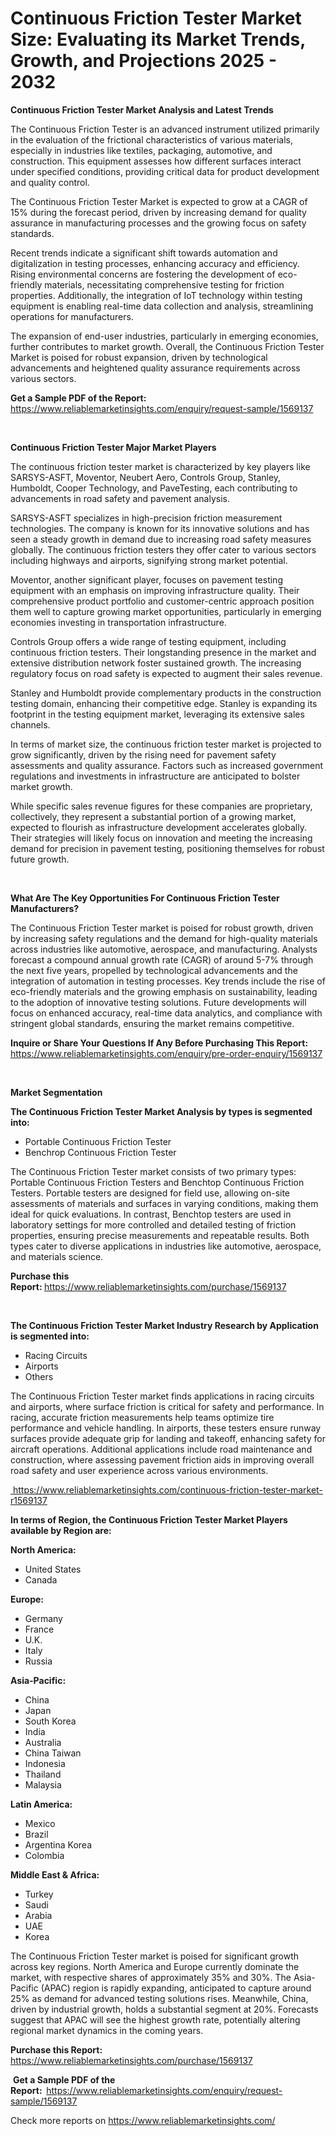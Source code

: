 <p><h1>Continuous Friction Tester Market Size: Evaluating its Market Trends, Growth, and Projections 2025 - 2032</h1></p><p><strong>Continuous Friction Tester Market Analysis and Latest Trends</strong></p>
<p><p>The Continuous Friction Tester is an advanced instrument utilized primarily in the evaluation of the frictional characteristics of various materials, especially in industries like textiles, packaging, automotive, and construction. This equipment assesses how different surfaces interact under specified conditions, providing critical data for product development and quality control. </p><p>The Continuous Friction Tester Market is expected to grow at a CAGR of 15% during the forecast period, driven by increasing demand for quality assurance in manufacturing processes and the growing focus on safety standards.</p><p>Recent trends indicate a significant shift towards automation and digitalization in testing processes, enhancing accuracy and efficiency. Rising environmental concerns are fostering the development of eco-friendly materials, necessitating comprehensive testing for friction properties. Additionally, the integration of IoT technology within testing equipment is enabling real-time data collection and analysis, streamlining operations for manufacturers.</p><p>The expansion of end-user industries, particularly in emerging economies, further contributes to market growth. Overall, the Continuous Friction Tester Market is poised for robust expansion, driven by technological advancements and heightened quality assurance requirements across various sectors.</p></p>
<p><strong>Get a Sample PDF of the Report:&nbsp;</strong> <a href="https://www.reliablemarketinsights.com/enquiry/request-sample/1569137?utm_campaign=2449&utm_medium=2&utm_source=Github&utm_content=ia&utm_term=18022025&utm_id=continuous-friction-tester">https://www.reliablemarketinsights.com/enquiry/request-sample/1569137</a></p>
<p>&nbsp;</p>
<p><strong>Continuous Friction Tester Major Market Players</strong></p>
<p><p>The continuous friction tester market is characterized by key players like SARSYS-ASFT, Moventor, Neubert Aero, Controls Group, Stanley, Humboldt, Cooper Technology, and PaveTesting, each contributing to advancements in road safety and pavement analysis.</p><p>SARSYS-ASFT specializes in high-precision friction measurement technologies. The company is known for its innovative solutions and has seen a steady growth in demand due to increasing road safety measures globally. The continuous friction testers they offer cater to various sectors including highways and airports, signifying strong market potential.</p><p>Moventor, another significant player, focuses on pavement testing equipment with an emphasis on improving infrastructure quality. Their comprehensive product portfolio and customer-centric approach position them well to capture growing market opportunities, particularly in emerging economies investing in transportation infrastructure.</p><p>Controls Group offers a wide range of testing equipment, including continuous friction testers. Their longstanding presence in the market and extensive distribution network foster sustained growth. The increasing regulatory focus on road safety is expected to augment their sales revenue.</p><p>Stanley and Humboldt provide complementary products in the construction testing domain, enhancing their competitive edge. Stanley is expanding its footprint in the testing equipment market, leveraging its extensive sales channels.</p><p>In terms of market size, the continuous friction tester market is projected to grow significantly, driven by the rising need for pavement safety assessments and quality assurance. Factors such as increased government regulations and investments in infrastructure are anticipated to bolster market growth. </p><p>While specific sales revenue figures for these companies are proprietary, collectively, they represent a substantial portion of a growing market, expected to flourish as infrastructure development accelerates globally. Their strategies will likely focus on innovation and meeting the increasing demand for precision in pavement testing, positioning themselves for robust future growth.</p></p>
<p>&nbsp;</p>
<p><strong>What Are The Key Opportunities For Continuous Friction Tester Manufacturers?</strong></p>
<p><p>The Continuous Friction Tester market is poised for robust growth, driven by increasing safety regulations and the demand for high-quality materials across industries like automotive, aerospace, and manufacturing. Analysts forecast a compound annual growth rate (CAGR) of around 5-7% through the next five years, propelled by technological advancements and the integration of automation in testing processes. Key trends include the rise of eco-friendly materials and the growing emphasis on sustainability, leading to the adoption of innovative testing solutions. Future developments will focus on enhanced accuracy, real-time data analytics, and compliance with stringent global standards, ensuring the market remains competitive.</p></p>
<p><strong>Inquire or Share Your Questions If Any Before Purchasing This Report:</strong> <a href="https://www.reliablemarketinsights.com/enquiry/pre-order-enquiry/1569137?utm_campaign=2449&utm_medium=2&utm_source=Github&utm_content=ia&utm_term=18022025&utm_id=continuous-friction-tester">https://www.reliablemarketinsights.com/enquiry/pre-order-enquiry/1569137</a></p>
<p>&nbsp;</p>
<p><strong>Market Segmentation</strong></p>
<p><strong>The Continuous Friction Tester Market Analysis by types is segmented into:</strong></p>
<p><ul><li>Portable Continuous Friction Tester</li><li>Benchrop Continuous Friction Tester</li></ul></p>
<p><p>The Continuous Friction Tester market consists of two primary types: Portable Continuous Friction Testers and Benchtop Continuous Friction Testers. Portable testers are designed for field use, allowing on-site assessments of materials and surfaces in varying conditions, making them ideal for quick evaluations. In contrast, Benchtop testers are used in laboratory settings for more controlled and detailed testing of friction properties, ensuring precise measurements and repeatable results. Both types cater to diverse applications in industries like automotive, aerospace, and materials science.</p></p>
<p><strong>Purchase this Report:&nbsp;</strong><a href="https://www.reliablemarketinsights.com/purchase/1569137?utm_campaign=2449&utm_medium=2&utm_source=Github&utm_content=ia&utm_term=18022025&utm_id=continuous-friction-tester">https://www.reliablemarketinsights.com/purchase/1569137</a></p>
<p>&nbsp;</p>
<p><strong>The Continuous Friction Tester Market Industry Research by Application is segmented into:</strong></p>
<p><ul><li>Racing Circuits</li><li>Airports</li><li>Others</li></ul></p>
<p><p>The Continuous Friction Tester market finds applications in racing circuits and airports, where surface friction is critical for safety and performance. In racing, accurate friction measurements help teams optimize tire performance and vehicle handling. In airports, these testers ensure runway surfaces provide adequate grip for landing and takeoff, enhancing safety for aircraft operations. Additional applications include road maintenance and construction, where assessing pavement friction aids in improving overall road safety and user experience across various environments.</p></p>
<p><a href="https://www.reliablemarketinsights.com/continuous-friction-tester-market-r1569137?utm_campaign=2449&utm_medium=2&utm_source=Github&utm_content=ia&utm_term=18022025&utm_id=continuous-friction-tester">&nbsp;https://www.reliablemarketinsights.com/continuous-friction-tester-market-r1569137</a></p>
<p><strong>In terms of Region, the Continuous Friction Tester Market Players available by Region are:</strong></p>
<p>
    <p> <strong> North America: </strong>
        <ul>
            <li>United States</li>
            <li>Canada</li>
        </ul>
        </p> 
    <p> <strong> Europe: </strong>
        <ul>
            <li>Germany</li>
            <li>France</li>
            <li>U.K.</li>
            <li>Italy</li>
            <li>Russia</li>
        </ul>
        </p> 
    <p> <strong> Asia-Pacific: </strong>
        <ul>
            <li>China</li>
            <li>Japan</li>
            <li>South Korea</li>
            <li>India</li>
            <li>Australia</li>
            <li>China Taiwan</li>
            <li>Indonesia</li>
            <li>Thailand</li>
            <li>Malaysia</li>
        </ul>
        </p> 
    <p> <strong> Latin America: </strong>
        <ul>
            <li>Mexico</li>
            <li>Brazil</li>
            <li>Argentina Korea</li>
            <li>Colombia</li>
        </ul>
        </p> 
    <p> <strong> Middle East & Africa: </strong>
        <ul>
            <li>Turkey</li>
            <li>Saudi</li>
            <li>Arabia</li>
            <li>UAE</li>
            <li>Korea</li>
        </ul>
    </p>
    </p>
<p><p>The Continuous Friction Tester market is poised for significant growth across key regions. North America and Europe currently dominate the market, with respective shares of approximately 35% and 30%. The Asia-Pacific (APAC) region is rapidly expanding, anticipated to capture around 25% as demand for advanced testing solutions rises. Meanwhile, China, driven by industrial growth, holds a substantial segment at 20%. Forecasts suggest that APAC will see the highest growth rate, potentially altering regional market dynamics in the coming years.</p></p>
<p><strong>Purchase this Report: </strong><a href="https://www.reliablemarketinsights.com/purchase/1569137?utm_campaign=2449&utm_medium=2&utm_source=Github&utm_content=ia&utm_term=18022025&utm_id=continuous-friction-tester">https://www.reliablemarketinsights.com/purchase/1569137</a></p>
<p>&nbsp;<strong>Get a Sample PDF of the Report:&nbsp;&nbsp;</strong><a href="https://www.reliablemarketinsights.com/enquiry/request-sample/1569137?utm_campaign=2449&utm_medium=2&utm_source=Github&utm_content=ia&utm_term=18022025&utm_id=continuous-friction-tester">https://www.reliablemarketinsights.com/enquiry/request-sample/1569137</a></p>
<p><strong></strong></p>
<p>Check more reports on <a href="https://www.reliablemarketinsights.com/?utm_campaign=2449&utm_medium=2&utm_source=Github&utm_content=ia&utm_term=18022025&utm_id=continuous-friction-tester">https://www.reliablemarketinsights.com/</a></p>
